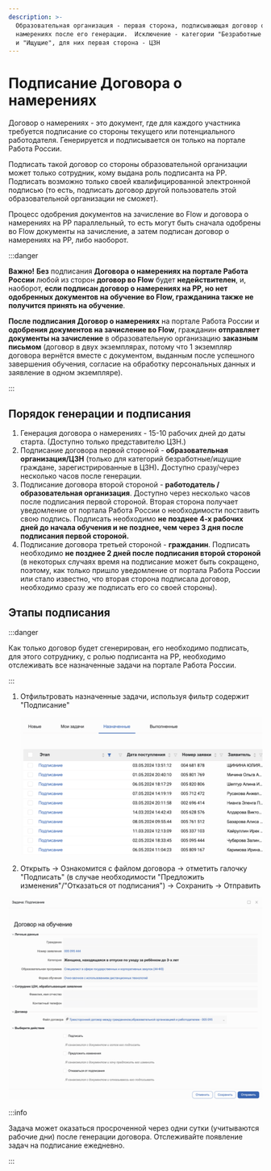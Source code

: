 ```yaml
---
description: >-
  Образовательная организация - первая сторона, подписывающая договор о
  намерениях после его генерации.  Исключение - категории "Безработные граждане"
  и "Ищущие", для них первая сторона - ЦЗН
---
```


# Подписание Договора о намерениях

Договор о намерениях - это документ, где для каждого участника требуется подписание со стороны текущего или потенциального работодателя. Генерируется и подписывается он только на портале Работа России.

Подписать такой договор со стороны образовательной организации может только сотрудник, кому выдана роль подписанта на РР. Подписать возможно только своей квалифицированной электронной подписью (то есть, подписать договор другой пользователь  этой образовательной организации не сможет).

Процесс одобрения документов на зачисление во Flow и договора о намерениях на РР параллельный, то есть могут быть сначала одобрены во Flow документы на зачисление, а затем подписан договор о намерениях на РР, либо наоборот.

:::danger

**Важно!** **Без** подписания **Договора о намерениях на портале Работа России** любой из сторон **договор во Flow**  будет **недействителен**, и, наоборот, **если подписан договор о намерениях на РР, но нет одобренных документов на обучение во Flow, гражданина также не получится принять на обучение**.



**После подписания Договор о намерениях** на портале Работа России и **одобрения документов на зачисление во Flow**, гражданин **отправляет** **документы на зачисление** в образовательную организацию **заказным письмом** (договор в двух экземплярах, потому что 1 экземпляр договора вернётся вместе с документом, выданным после успешного завершения обучения, согласие на обработку персональных данных и заявление в одном экземпляре).

:::



## Порядок генерации и подписания <a href="#ponimayu-chto-dostatochno-slozhnyj-process-no-s-etogo-goda-imenno-takoj-i-izmenit-ego-ne-smozhem-nad" id="ponimayu-chto-dostatochno-slozhnyj-process-no-s-etogo-goda-imenno-takoj-i-izmenit-ego-ne-smozhem-nad"></a>

1. Генерация договора о намерениях - 15-10 рабочих дней до даты старта. (Доступно только представителю ЦЗН.)
2. Подписание договора первой стороной - **образовательная организация/ЦЗН** (только для категорий безработные/ищущие граждане, зарегистрированные в ЦЗН)**.**  Доступно сразу/через несколько часов после генерации.
3. Подписание договора второй стороной - **работодатель /образовательная организация**. Доступно через несколько часов после подписания первой стороной. Вторая сторона получает уведомление от портала Работа России о необходимости поставить свою подпись. Подписать необходимо **не позднее 4-х рабочих дней до начала обучения и не позднее, чем через 3 дня после подписания первой стороной.**
4. Подписание договора третьей стороной - **гражданин**. Подписать необходимо **не позднее 2 дней после подписания второй стороной** (в некоторых случаях время на подписание может быть сокращено, поэтому, как только пришло уведомление от портала Работа России или стало известно, что вторая сторона подписала договор, необходимо сразу же подписать его со своей стороны).

## Этапы подписания

:::danger

Как только договор будет сгенерирован, его необходимо подписать, для этого сотруднику, с ролью подписанта на РР, необходимо отслеживать все назначенные задачи на портале Работа России.

:::

1.  Отфильтровать назначенные задачи, используя фильтр содержит "Подписание"

    ![](<../../.gitbook/assets/image (56).png>)


2. Открыть  ->  Ознакомится с файлом договора -> отметить галочку "Подписать" (в случае необходимости "Предложить изменения"/"Отказаться от подписания") ->  Сохранить -> Отправить

![](<../../.gitbook/assets/image (57).png>)

:::info

Задача может оказаться просроченной через одни сутки (учитываются рабочие дни) после генерации договора. Отслеживайте появление задач на подписание ежедневно.

:::
